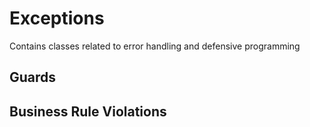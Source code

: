 ﻿# Exceptions

Contains classes related to error handling and defensive programming

## Guards



## Business Rule Violations